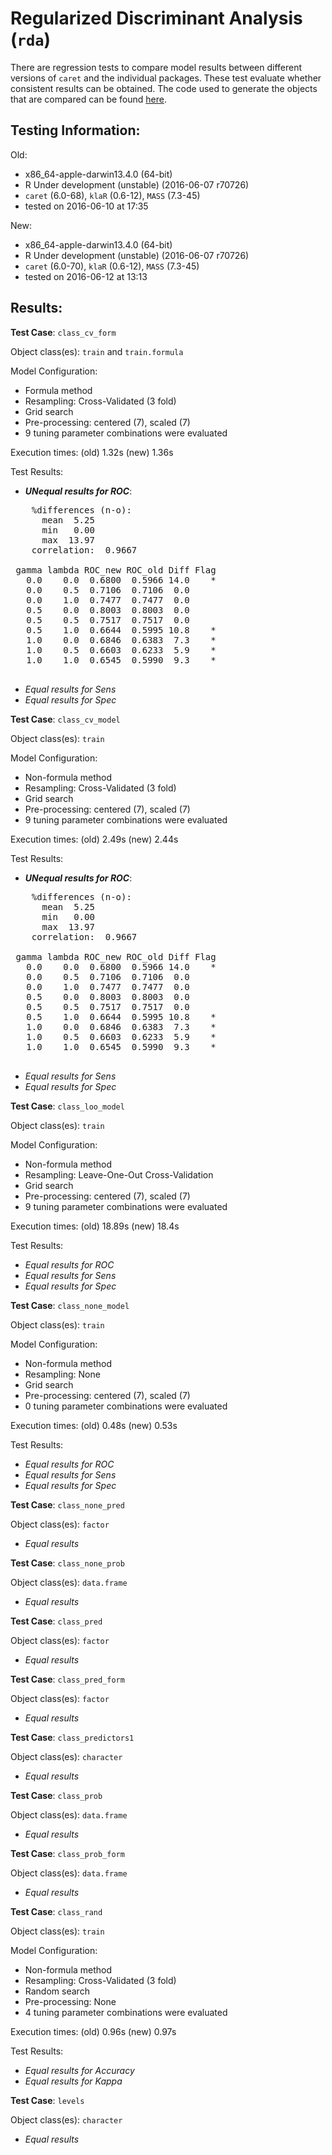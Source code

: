 Regularized Discriminant Analysis (`rda`)
 ===== 

There are regression tests to compare model results between different versions of `caret` and the individual packages. These test evaluate whether consistent results can be obtained. The code used to generate the objects that are compared can be found [here](https://github.com/topepo/caret/blob/master/RegressionTests/Code/rda.R).

Testing Information:
---------

Old:

 * x86_64-apple-darwin13.4.0 (64-bit)
 * R Under development (unstable) (2016-06-07 r70726)
 * `caret` (6.0-68), `klaR` (0.6-12), `MASS` (7.3-45)
 * tested on 2016-06-10 at 17:35


New:

 * x86_64-apple-darwin13.4.0 (64-bit)
 * R Under development (unstable) (2016-06-07 r70726)
 * `caret` (6.0-70), `klaR` (0.6-12), `MASS` (7.3-45)
 * tested on 2016-06-12 at 13:13


Results:
---------

**Test Case**: `class_cv_form`

Object class(es): `train` and `train.formula`

Model Configuration:

 * Formula method
 * Resampling: Cross-Validated (3 fold)
 * Grid search
 * Pre-processing: centered (7), scaled (7)  
 * 9 tuning parameter combinations were evaluated


Execution times: (old) 1.32s (new) 1.36s

Test Results:

 * ***UNequal results for ROC***:

<pre>
    %differences (n-o):                
      mean  5.25
      min   0.00
      max  13.97
    correlation:  0.9667 

 gamma lambda ROC_new ROC_old Diff Flag
   0.0    0.0  0.6800  0.5966 14.0    *
   0.0    0.5  0.7106  0.7106  0.0     
   0.0    1.0  0.7477  0.7477  0.0     
   0.5    0.0  0.8003  0.8003  0.0     
   0.5    0.5  0.7517  0.7517  0.0     
   0.5    1.0  0.6644  0.5995 10.8    *
   1.0    0.0  0.6846  0.6383  7.3    *
   1.0    0.5  0.6603  0.6233  5.9    *
   1.0    1.0  0.6545  0.5990  9.3    *

</pre>

 * _Equal results for Sens_
 * _Equal results for Spec_

**Test Case**: `class_cv_model`

Object class(es): `train`

Model Configuration:

 * Non-formula method
 * Resampling: Cross-Validated (3 fold)
 * Grid search
 * Pre-processing: centered (7), scaled (7)  
 * 9 tuning parameter combinations were evaluated


Execution times: (old) 2.49s (new) 2.44s

Test Results:

 * ***UNequal results for ROC***:

<pre>
    %differences (n-o):                
      mean  5.25
      min   0.00
      max  13.97
    correlation:  0.9667 

 gamma lambda ROC_new ROC_old Diff Flag
   0.0    0.0  0.6800  0.5966 14.0    *
   0.0    0.5  0.7106  0.7106  0.0     
   0.0    1.0  0.7477  0.7477  0.0     
   0.5    0.0  0.8003  0.8003  0.0     
   0.5    0.5  0.7517  0.7517  0.0     
   0.5    1.0  0.6644  0.5995 10.8    *
   1.0    0.0  0.6846  0.6383  7.3    *
   1.0    0.5  0.6603  0.6233  5.9    *
   1.0    1.0  0.6545  0.5990  9.3    *

</pre>

 * _Equal results for Sens_
 * _Equal results for Spec_

**Test Case**: `class_loo_model`

Object class(es): `train`

Model Configuration:

 * Non-formula method
 * Resampling: Leave-One-Out Cross-Validation
 * Grid search
 * Pre-processing: centered (7), scaled (7)  
 * 9 tuning parameter combinations were evaluated


Execution times: (old) 18.89s (new) 18.4s

Test Results:

 * _Equal results for ROC_
 * _Equal results for Sens_
 * _Equal results for Spec_

**Test Case**: `class_none_model`

Object class(es): `train`

Model Configuration:

 * Non-formula method
 * Resampling: None
 * Grid search
 * Pre-processing: centered (7), scaled (7)  
 * 0 tuning parameter combinations were evaluated


Execution times: (old) 0.48s (new) 0.53s

Test Results:

 * _Equal results for ROC_
 * _Equal results for Sens_
 * _Equal results for Spec_

**Test Case**: `class_none_pred`

Object class(es): `factor`

 * _Equal results_

**Test Case**: `class_none_prob`

Object class(es): `data.frame`

 * _Equal results_

**Test Case**: `class_pred`

Object class(es): `factor`

 * _Equal results_

**Test Case**: `class_pred_form`

Object class(es): `factor`

 * _Equal results_

**Test Case**: `class_predictors1`

Object class(es): `character`

 * _Equal results_

**Test Case**: `class_prob`

Object class(es): `data.frame`

 * _Equal results_

**Test Case**: `class_prob_form`

Object class(es): `data.frame`

 * _Equal results_

**Test Case**: `class_rand`

Object class(es): `train`

Model Configuration:

 * Non-formula method
 * Resampling: Cross-Validated (3 fold)
 * Random search
 * Pre-processing: None  
 * 4 tuning parameter combinations were evaluated


Execution times: (old) 0.96s (new) 0.97s

Test Results:

 * _Equal results for Accuracy_
 * _Equal results for Kappa_

**Test Case**: `levels`

Object class(es): `character`

 * _Equal results_

